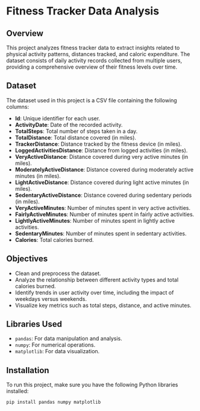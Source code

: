 # Fitness Tracker Data Analysis

## Overview

This project analyzes fitness tracker data to extract insights related to physical activity patterns, distances tracked, and caloric expenditure. The dataset consists of daily activity records collected from multiple users, providing a comprehensive overview of their fitness levels over time.

## Dataset

The dataset used in this project is a CSV file containing the following columns:

- **Id**: Unique identifier for each user.
- **ActivityDate**: Date of the recorded activity.
- **TotalSteps**: Total number of steps taken in a day.
- **TotalDistance**: Total distance covered (in miles).
- **TrackerDistance**: Distance tracked by the fitness device (in miles).
- **LoggedActivitiesDistance**: Distance from logged activities (in miles).
- **VeryActiveDistance**: Distance covered during very active minutes (in miles).
- **ModeratelyActiveDistance**: Distance covered during moderately active minutes (in miles).
- **LightActiveDistance**: Distance covered during light active minutes (in miles).
- **SedentaryActiveDistance**: Distance covered during sedentary periods (in miles).
- **VeryActiveMinutes**: Number of minutes spent in very active activities.
- **FairlyActiveMinutes**: Number of minutes spent in fairly active activities.
- **LightlyActiveMinutes**: Number of minutes spent in lightly active activities.
- **SedentaryMinutes**: Number of minutes spent in sedentary activities.
- **Calories**: Total calories burned.

## Objectives

- Clean and preprocess the dataset.
- Analyze the relationship between different activity types and total calories burned.
- Identify trends in user activity over time, including the impact of weekdays versus weekends.
- Visualize key metrics such as total steps, distance, and active minutes.

## Libraries Used

- `pandas`: For data manipulation and analysis.
- `numpy`: For numerical operations.
- `matplotlib`: For data visualization.

## Installation

To run this project, make sure you have the following Python libraries installed:

```bash
pip install pandas numpy matplotlib
